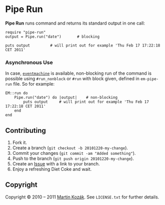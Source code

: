 Pipe Run
========

**Pipe Run** runs command and returns its standard output in one call:

    require "pipe-run"
    output = Pipe.run("date")       # blocking
    
    puts output         # will print out for example 'Thu Feb 17 17:22:18 CET 2011'
    
### Asynchronous Use

In case, [`eventmachine`][1] is available, non-blocking run of the command is 
possible using `#run_nonblock` or `#run` with block given, defined in 
`em-pipe-run` file. So for example:

    EM::run do
        Pipe.run("date") do |output|    # non-blocking
            puts output     # will print out for example 'Thu Feb 17 17:22:18 CET 2011'
        end
    end
    
Contributing
------------

1. Fork it.
2. Create a branch (`git checkout -b 20101220-my-change`).
3. Commit your changes (`git commit -am "Added something"`).
4. Push to the branch (`git push origin 20101220-my-change`).
5. Create an [Issue][2] with a link to your branch.
6. Enjoy a refreshing Diet Coke and wait.

Copyright
---------

Copyright &copy; 2010 &ndash; 2011 [Martin Kozák][3]. See `LICENSE.txt` for
further details.

[1]: http://rubyeventmachine.com/
[2]: http://github.com/martinkozak/pipe-run/issues
[3]: http://www.martinkozak.net/
